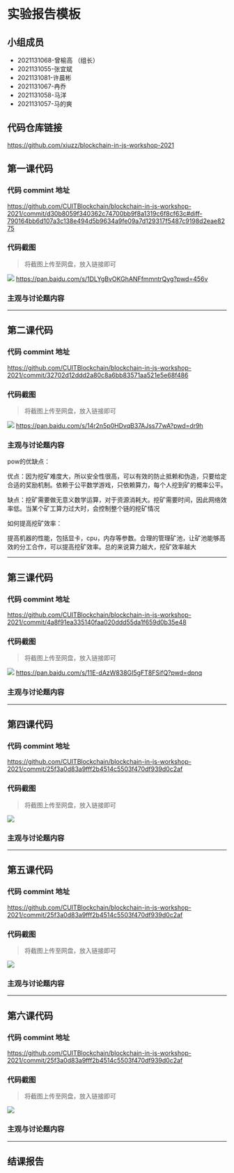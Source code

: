 # 实验报告模板

## 小组成员

- 2021131068-曾榆高 （组长）
- 2021131055-张宜斌
- 2021131081-许晨彬
- 2021131067-冉乔
- 2021131058-马洋
- 2021131057-马的爽


## 代码仓库链接

https://github.com/xiuzz/blockchain-in-js-workshop-2021



## 第一课代码


### 代码 commint 地址

https://github.com/CUITBlockchain/blockchain-in-js-workshop-2021/commit/d30b8059f340362c74700bb9f8a1319c6f8cf63c#diff-790164bb6d107a3c138e494d5b9634a9fe09a7d129317f5487c9198d2eae8275

### 代码截图

> 将截图上传至网盘，放入链接即可

![](链接)
 https://pan.baidu.com/s/1DLYgBvOKGhANFfmmntrQyg?pwd=456v 

### 主观与讨论题内容

---




## 第二课代码


### 代码 commint 地址

https://github.com/CUITBlockchain/blockchain-in-js-workshop-2021/commit/32702d12ddd2a80c8a6bb83571aa521e5e68f486



### 代码截图

> 将截图上传至网盘，放入链接即可

![](链接)
https://pan.baidu.com/s/14r2n5p0HDvqB37AJss77wA?pwd=dr9h

### 主观与讨论题内容
pow的优缺点：

优点：因为挖矿难度大，所以安全性很高，可以有效的防止抵赖和伪造，只要给定合适的奖励机制。依赖于公平数学游戏，只依赖算力，每个人挖到矿的概率公平。

缺点：挖矿需要做无意义数学运算，对于资源消耗大。挖矿需要时间，因此网络效率低。当某个矿工算力过大时，会控制整个链的挖矿情况

如何提高挖矿效率：

提高机器的性能，包括显卡，cpu，内存等参数。合理的管理矿池，让矿池能够高效的分工合作，可以提高挖矿效率。总的来说算力越大，挖矿效率越大

---


## 第三课代码


### 代码 commint 地址

https://github.com/CUITBlockchain/blockchain-in-js-workshop-2021/commit/4a8f91ea335140faa020ddd55da1f659d0b35e48


### 代码截图

> 将截图上传至网盘，放入链接即可

![](链接) https://pan.baidu.com/s/11E-dAzW838GI5gFT8FSifQ?pwd=dpnq 

### 主观与讨论题内容



---




## 第四课代码


### 代码 commint 地址

https://github.com/CUITBlockchain/blockchain-in-js-workshop-2021/commit/25f3a0d83a9fff2b4514c5503f470df939d0c2af


### 代码截图

> 将截图上传至网盘，放入链接即可

![](链接)


### 主观与讨论题内容



---




## 第五课代码


### 代码 commint 地址

https://github.com/CUITBlockchain/blockchain-in-js-workshop-2021/commit/25f3a0d83a9fff2b4514c5503f470df939d0c2af


### 代码截图

> 将截图上传至网盘，放入链接即可

![](链接)


### 主观与讨论题内容



---




## 第六课代码


### 代码 commint 地址

https://github.com/CUITBlockchain/blockchain-in-js-workshop-2021/commit/25f3a0d83a9fff2b4514c5503f470df939d0c2af


### 代码截图

> 将截图上传至网盘，放入链接即可

![](图片链接放这里)


### 主观与讨论题内容



---


## 结课报告





